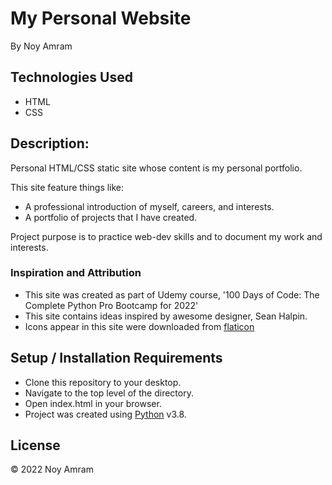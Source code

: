 # My Personal Website

By Noy Amram
## Technologies Used
- HTML
- CSS

## Description:
<p>Personal HTML/CSS static site whose content is my personal portfolio. 

This site feature things like:

- A professional introduction of myself, careers, and interests.
- A portfolio of projects that I have created.

Project purpose is to practice web-dev skills and to document my work and interests.
</p>

### Inspiration and Attribution 
- This site was created as part of Udemy course, '100 Days of Code: The Complete Python Pro Bootcamp for 2022' 
- This site contains ideas inspired by awesome designer, Sean Halpin.
- Icons appear in this site were downloaded from [flaticon](https://www.flaticon.com/) 

## Setup / Installation Requirements
- Clone this repository to your desktop.
- Navigate to the top level of the directory.
- Open index.html in your browser.
- Project was created using [Python](https://www.python.org/) v3.8.

## License
&copy; 2022 Noy Amram






